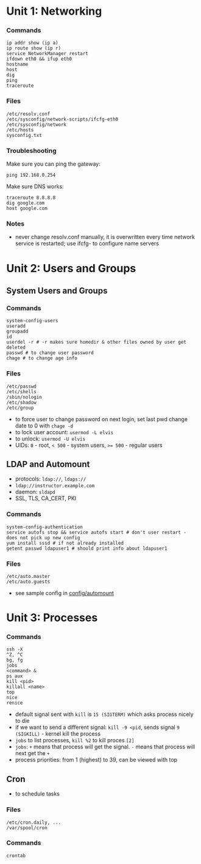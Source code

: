 # Unit 1: Networking

### Commands
    ip addr show (ip a)
    ip route show (ip r)
    service NetworkManager restart
    ifdown eth0 && ifup eth0
    hostname
    host
    dig
    ping
    traceroute

### Files
    /etc/resolv.conf
    /etc/sysconfig/network-scripts/ifcfg-eth0
    /etc/sysconfig/network
    /etc/hosts
    sysconfig.txt

### Troubleshooting
Make sure you can ping the gateway:

    ping 192.168.0.254
    
Make sure DNS works:

    traceroute 8.8.8.8
    dig google.com
    host google.com

### Notes
* never change resolv.conf manually, it is overwritten every time network service is restarted; use ifcfg-<interface> to configure name servers

# Unit 2: Users and Groups

## System Users and Groups

### Commands
    system-config-users
    useradd
    groupadd
    id
    userdel -r # -r makes sure homedir & other files owned by user get deleted
    passwd # to change user password
    chage # to change age info

### Files
    /etc/passwd
    /etc/shells
    /sbin/nologin
    /etc/shadow
    /etc/group

* to force user to change password on next login, set last pwd change date to 0 with ```chage -d```
* to lock user account: ```usermod -L elvis```
* to unlock: ```usermod -U elvis```
* UIDs: ```0``` - root, ```< 500``` - system users, ```>= 500``` - regular users

## LDAP and Automount
* protocols: ```ldap://```, ```ldaps://```
* ```ldap://instructor.example.com```
* daemon: ```sldapd```
* SSL, TLS, CA_CERT, PKI

### Commands
    system-config-authentication
    service autofs stop && service autofs start # don't user restart - does not pick up new config
    yum install sssd # if not already installed
    getent passwd ldapuser1 # should print info about ldapuser1

### Files
    /etc/auto.master
    /etc/auto.guests

* see sample config in [config/automount](config/automount)

# Unit 3: Processes

### Commands
    ssh -X
    ^Z, ^C
    bg, fg
    jobs
    <command> &
    ps aux
    kill <pid>
    killall <name>
    top
    nice
    renice

* default signal sent with ```kill``` is ```15 (SIGTERM)``` which asks process nicely to die
* if we want to send a different signal: ```kill -9 <pid```, sends signal ```9 (SIGKILL)``` - kernel kill the process
* ```jobs``` to list processes, ```kill %2``` to kill proces ```[2]```
* ```jobs```: ```+``` means that process will get the signal. ```-``` means that process will next get the ```+```
* process priorities: from 1 (highest) to 39, can be viewed with top

## Cron

* to schedule tasks

### Files
    /etc/cron.daily, ...
    /var/spool/cron

### Commands
    crontab
